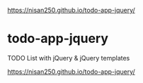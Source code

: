 ﻿https://nisan250.github.io/todo-app-jquery/
 
 # todo-app-jquery
TODO List with jQuery & jQuery templates


https://nisan250.github.io/todo-app-jquery/
